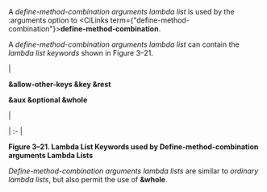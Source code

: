  



A *define-method-combination arguments lambda list* is used by the :arguments option to <ClLinks  term={"define-method-combination"}><b>define-method-combination</b></ClLinks>. 



A *define-method-combination arguments lambda list* can contain the *lambda list keywords* shown in Figure 3–21. 



|<p>**&amp;allow-other-keys &amp;key &amp;rest** </p><p>**&amp;aux &amp;optional &amp;whole**</p>|

| :- |





**Figure 3–21. Lambda List Keywords used by Define-method-combination arguments Lambda Lists** 



*Define-method-combination arguments lambda lists* are similar to *ordinary lambda lists*, but also permit the use of **&amp;whole**. 



